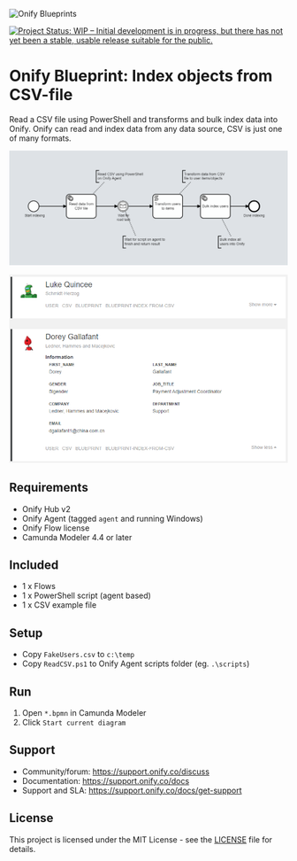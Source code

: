 ![Onify Blueprints](https://files.readme.io/8ba3f14-onify-blueprints-logo.png)

[![Project Status: WIP – Initial development is in progress, but there has not yet been a stable, usable release suitable for the public.](https://www.repostatus.org/badges/latest/wip.svg)](https://www.repostatus.org/#wip)

# Onify Blueprint: Index objects from CSV-file

Read a CSV file using PowerShell and transforms and bulk index data into Onify. Onify can read and index data from any data source, CSV is just one of many formats.

![alt text](flow.png "Flow")

![alt text](results.png "Results")

## Requirements

* Onify Hub v2
* Onify Agent (tagged `agent` and running Windows)
* Onify Flow license
* Camunda Modeler 4.4 or later 

## Included

* 1 x Flows
* 1 x PowerShell script (agent based)
* 1 x CSV example file

## Setup

* Copy `FakeUsers.csv` to `c:\temp`
* Copy `ReadCSV.ps1` to Onify Agent scripts folder (eg. `.\scripts`)  

## Run 

1. Open `*.bpmn` in Camunda Modeler
2. Click `Start current diagram`

## Support

* Community/forum: https://support.onify.co/discuss
* Documentation: https://support.onify.co/docs
* Support and SLA: https://support.onify.co/docs/get-support

## License

This project is licensed under the MIT License - see the [LICENSE](LICENSE) file for details.

